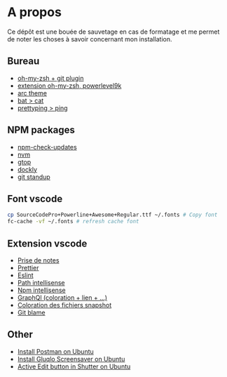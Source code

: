 # A propos

Ce dépôt est une bouée de sauvetage en cas de formatage et me permet de noter les choses à savoir concernant mon installation.

## Bureau

- [oh-my-zsh + git plugin](https://github.com/robbyrussell/oh-my-zsh/wiki/Plugin:git)
- [extension oh-my-zsh, powerlevel9k](https://github.com/bhilburn/powerlevel9k)
- [arc theme](https://github.com/horst3180/arc-theme)
- [bat > cat](https://github.com/sharkdp/bat)
- [prettyping > ping](http://denilson.sa.nom.br/prettyping/)

## NPM packages

- [npm-check-updates](https://www.npmjs.com/package/npm-check-updates)
- [nvm](https://github.com/creationix/nvm)
- [gtop](https://github.com/aksakalli/gtop)
- [dockly](https://github.com/lirantal/dockly)
- [git standup](https://github.com/kamranahmedse/git-standup)

## Font vscode

```bash
cp SourceCodePro+Powerline+Awesome+Regular.ttf ~/.fonts # Copy font
fc-cache -vf ~/.fonts # refresh cache font
```

## Extension vscode

- [Prise de notes](https://marketplace.visualstudio.com/items?itemName=patricklee.vsnotes)
- [Prettier](https://marketplace.visualstudio.com/items?itemName=esbenp.prettier-vscode)
- [Eslint](https://marketplace.visualstudio.com/items?itemName=dbaeumer.vscode-eslint)
- [Path intellisense](https://marketplace.visualstudio.com/items?itemName=christian-kohler.path-intellisense)
- [Npm intellisense](https://marketplace.visualstudio.com/items?itemName=christian-kohler.npm-intellisense)
- [GraphQl (coloration + lien + ...)](https://marketplace.visualstudio.com/items?itemName=kumar-harsh.graphql-for-vscode)
- [Coloration des fichiers snapshot](https://marketplace.visualstudio.com/items?itemName=asvetliakov.snapshot-tools)
- [Git blame](https://marketplace.visualstudio.com/items?itemName=waderyan.gitblame)

## Other

- [Install Postman on Ubuntu](https://blog.bluematador.com/posts/postman-how-to-install-on-ubuntu-1604/)
- [Install Gluqlo Screensaver on Ubuntu](https://www.faqforge.com/linux/set-fliqlo-like-flip-clock-screensaver-ubuntu-system/)
- [Active Edit button in Shutter on Ubuntu](https://itsfoss.com/shutter-edit-button-disabled/)
